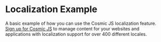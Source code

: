 # Localization Example
A basic example of how you can use the Cosmic JS localization feature.  [Sign up for Cosmic JS](https://cosmicjs.com) to manage content for your websites and applications with localization support for over 400 different locales.
